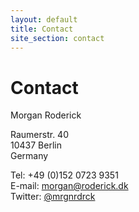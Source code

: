 ```yaml
---
layout: default
title: Contact
site_section: contact
---
```


# Contact

Morgan Roderick<br/>

Raumerstr. 40<br/>
10437 Berlin<br/>
Germany

Tel: +49 (0)152 0723 9351<br/>
E-mail: <morgan@roderick.dk><br/>
Twitter: [@mrgnrdrck](https://twitter.com/mrgnrdrck/)
